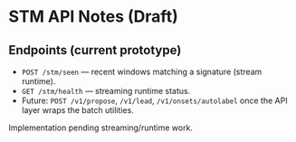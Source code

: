 # STM API Notes (Draft)

## Endpoints (current prototype)

- `POST /stm/seen` — recent windows matching a signature (stream runtime).
- `GET /stm/health` — streaming runtime status.
- Future: `POST /v1/propose`, `/v1/lead`, `/v1/onsets/autolabel` once the API layer wraps the batch utilities.

Implementation pending streaming/runtime work.
